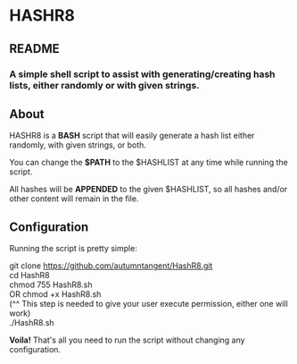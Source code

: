 # HASHR8  

## README

### A simple shell script to assist with generating/creating hash lists, either randomly or with given strings.


## About

HASHR8 is a **BASH** script that will easily generate a hash list either randomly, with given strings, or both.

You can change the **$PATH** to the $HASHLIST at any time while running the script.

All hashes will be **APPENDED** to the given $HASHLIST, so all hashes and/or other content will remain in the file.


## Configuration

Running the script is pretty simple:

git clone https://github.com/autumntangent/HashR8.git  
cd HashR8  
chmod 755 HashR8.sh  
OR chmod +x HashR8.sh  
(^^ This step is needed to give your user execute permission, either one will work)  
./HashR8.sh  


**Voila!** That's all you need to run the script without changing any configuration.




